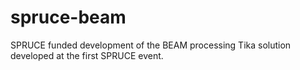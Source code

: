 spruce-beam
===========

SPRUCE funded development of the BEAM processing Tika solution developed at the first SPRUCE event.